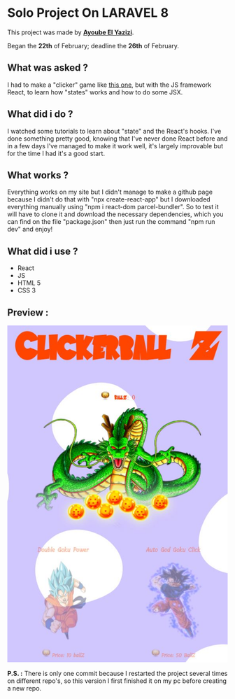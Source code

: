 # Solo Project On LARAVEL 8

This project was made by [**Ayoube El Yazizi**](https://github.com/ayoubelyazizi).

Began the **22th** of February; deadline the **26th** of February.

## What was asked ? 

I had to make a "clicker" game like [this one](https://orteil.dashnet.org/cookieclicker/), but with the JS framework React, to learn how "states" works and how to do some JSX.

## What did i do ?
I watched some tutorials to learn about "state" and the React's hooks.
I've done something pretty good, knowing that I've never done React before and in a few days I've managed to make it work well, it's largely improvable but for the time I had it's a good start.

## What works ?

Everything works on my site but I didn't manage to make a github page because I didn't do that with "npx create-react-app" but I downloaded everything manually using "npm i react-dom parcel-bundler". So to test it will have to clone it and download the necessary dependencies, which you can find on the file "package.json" then just run the command "npm run dev" and enjoy!

## What did i use ? 

* React 
* JS
* HTML 5
* CSS 3

## Preview : 

![](./img/dbzclicker.jpg "DBZ")

**P.S. :** There is only one commit because I restarted the project several times on different repo's, so this version I first finished it on my pc before creating a new repo.